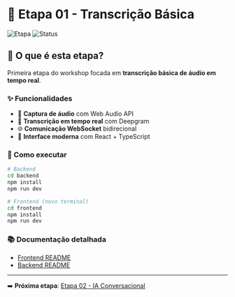 # 🎤 Etapa 01 - Transcrição Básica

![Etapa](https://img.shields.io/badge/Etapa-01-green)
![Status](https://img.shields.io/badge/Status-Implementado-brightgreen)

## 🎯 O que é esta etapa?

Primeira etapa do workshop focada em **transcrição básica de áudio em tempo real**.

### ✨ Funcionalidades
- 🎤 **Captura de áudio** com Web Audio API
- 📝 **Transcrição em tempo real** com Deepgram
- 🌐 **Comunicação WebSocket** bidirecional
- 🎨 **Interface moderna** com React + TypeScript

### 🚀 Como executar

```bash
# Backend
cd backend
npm install
npm run dev

# Frontend (novo terminal)
cd frontend
npm install
npm run dev
```

### 📚 Documentação detalhada
- [Frontend README](./frontend/README.md)
- [Backend README](./backend/README.md)

---

➡️ **Próxima etapa**: [Etapa 02 - IA Conversacional](../etapa-02/)